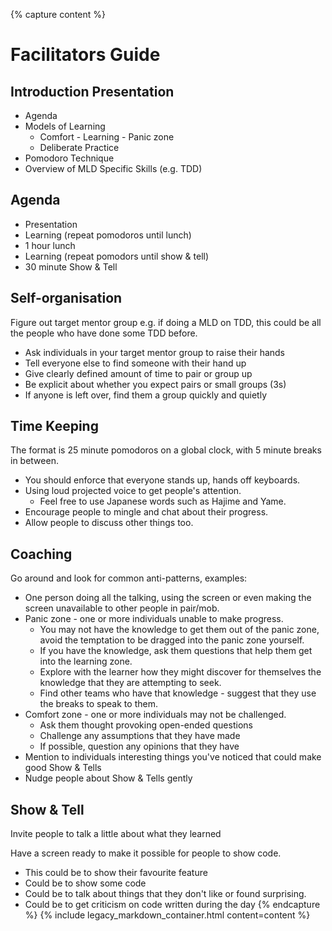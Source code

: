 {% capture content %}
# Facilitators Guide

## Introduction Presentation

- Agenda
- Models of Learning
  - Comfort - Learning - Panic zone
  - Deliberate Practice
- Pomodoro Technique
- Overview of MLD Specific Skills (e.g. TDD)

## Agenda

- Presentation
- Learning (repeat pomodoros until lunch)
- 1 hour lunch
- Learning (repeat pomodors until show & tell)
- 30 minute Show & Tell

## Self-organisation

Figure out target mentor group e.g. if doing a MLD on TDD, this could be all the people who have done some TDD before.

- Ask individuals in your target mentor group to raise their hands
- Tell everyone else to find someone with their hand up
- Give clearly defined amount of time to pair or group up
- Be explicit about whether you expect pairs or small groups (3s)
- If anyone is left over, find them a group quickly and quietly

## Time Keeping

The format is 25 minute pomodoros on a global clock, with 5 minute breaks in between.

- You should enforce that everyone stands up, hands off keyboards.
- Using loud projected voice to get people's attention.
  - Feel free to use Japanese words such as Hajime and Yame.
- Encourage people to mingle and chat about their progress.
- Allow people to discuss other things too.

## Coaching

Go around and look for common anti-patterns, examples:

- One person doing all the talking, using the screen or even making the screen unavailable to other people in pair/mob.
- Panic zone - one or more individuals unable to make progress.
  - You may not have the knowledge to get them out of the panic zone, avoid the temptation to be dragged into the panic zone yourself.
  - If you have the knowledge, ask them questions that help them get into the learning zone.
  - Explore with the learner how they might discover for themselves the knowledge that they are attempting to seek.
  - Find other teams who have that knowledge - suggest that they use the breaks to speak to them.
- Comfort zone - one or more individuals may not be challenged.
  - Ask them thought provoking open-ended questions
  - Challenge any assumptions that they have made
  - If possible, question any opinions that they have
- Mention to individuals interesting things you've noticed that could make good Show & Tells
- Nudge people about Show & Tells gently

## Show & Tell

Invite people to talk a little about what they learned

Have a screen ready to make it possible for people to show code.

- This could be to show their favourite feature
- Could be to show some code
- Could be to talk about things that they don't like or found surprising.
- Could be to get criticism on code written during the day
{% endcapture %}
{% include legacy_markdown_container.html content=content %}
